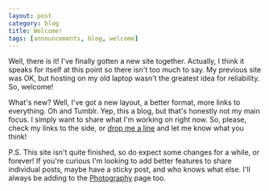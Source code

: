 ```yaml
---
layout: post
category: blog
title: Welcome!
tags: [announcements, blog, welcome]
---
```


Well, there is it! I've finally gotten a new site together. Actually, I think it speaks for itself at this point so there isn't too much to say. My previous site was OK, but hosting on my old laptop wasn't the greatest idea for reliability. So, welcome!

What's new? Well, I've got a new layout, a better format, more links to everything. Oh and Tumblr. Yep, this a blog, but that's honestly not my main focus. I simply want to share what I'm working on right now. So, please, check my links to the side, or [drop me a line](mailto:cycomachead@gmail.com) and let me know what you think!

P.S. This site isn't quite finished, so do expect some changes for a while, or forever! If you're curious I'm looking to add better features to share individual posts, maybe have a sticky post, and who knows what else. I'll always be adding to the [Photography](/photography) page too.
